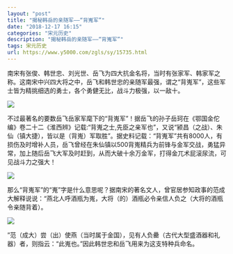 ```yaml
---
layout: "post"
title: "揭秘韩岳的亲随军——“背嵬军”"
date: "2018-12-17 16:15"
categories: "宋元历史"
description: "揭秘韩岳的亲随军——“背嵬军”"
tags: 宋元历史
url: https://www.y5000.com/zgls/sy/15735.html
---
```






南宋有张俊、韩世忠、刘光世、岳飞为四大抗金名将，当时有张家军、韩家军之称。这南宋中兴四大将之中，岳飞和韩世忠的亲随军最强，谓之“背嵬军”，这些军士皆为精挑细选的勇士，各个勇健无比，战斗力极强，以一敌十。

![](https://img.y5000.com/uploads/allimg/170302/8-1F302134F0924.jpg)

不过最著名的要数岳飞岳家军麾下的“背嵬军”！据岳飞的孙子岳珂在《鄂国金佗编》卷二十二《淮西辨》记载:“背嵬之士,先臣之亲军也”，又说“颍昌（之战）、朱仙（镇大捷），皆以是（背嵬）军取胜”。据史料记载：“背嵬军”共有8000人，有损伤及时增补人员，岳飞曾经在朱仙镇以500背嵬精兵为前锋与金军交战，勇猛异常，加上随后岳飞大军及时赶到，从而大破十余万金军，打得金兀术屁滚尿流，可见战斗力之强大！

![](https://img.y5000.com/uploads/allimg/170302/8-1F302134FTM.jpg)

那么“背嵬军”的“嵬”字是什么意思呢？据南宋的著名文人，曾官居参知政事的范成大解释说说：“燕北人呼酒瓶为嵬，大将（的）酒瓶必令亲信人负之（大将的酒瓶令亲随背着）。

![](https://img.y5000.com/uploads/allimg/170302/8-1F302134GML.jpg)

”范（成大）尝（出）使燕（当时属于金国），见有人负罍（古代大型盛酒器和礼器）者，则指云：“此嵬也。”因此韩世忠和岳飞用来为这支特种兵命名。
